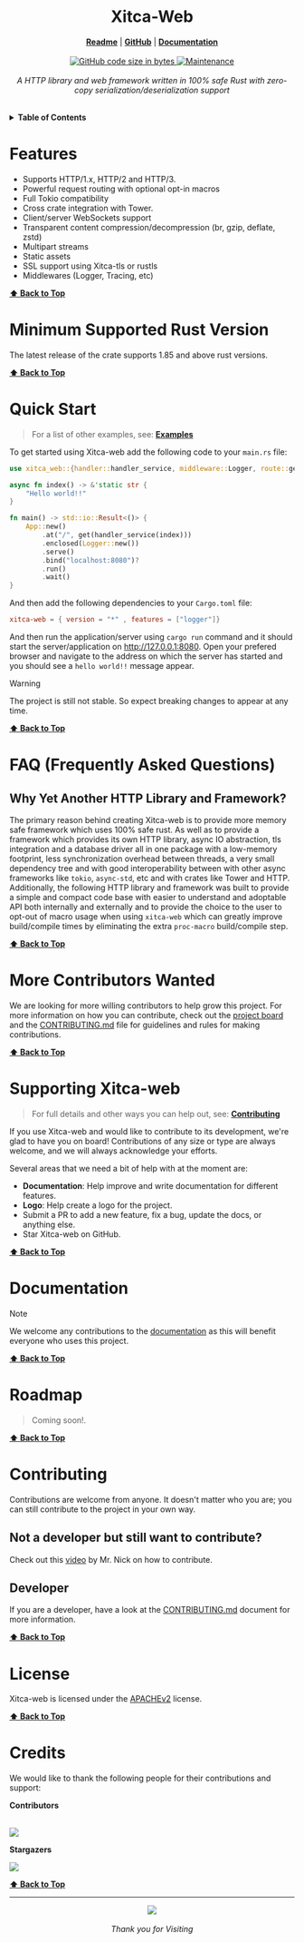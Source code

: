 <h1 align="center">Xitca-Web</h1>
<p align="center">
  <b align="center"><a href="README.md">Readme</a></b> |
  <b><a href="https://github.com/HFQR/xitca-web">GitHub</a></b> |
  <b><a href="https://docs.rs/xitca-web/latest/xitca_web/">Documentation</a></b>
  <br /><br />
  <a href="#">
    <img
      alt="GitHub code size in bytes"
      src="https://img.shields.io/github/languages/code-size/HFQR/xitca-web?style=flat-square"
    />
  </a>
  <a href=""
    ><img
      alt="Maintenance"
      src="https://img.shields.io/maintenance/yes/2024?style=flat-square"
    />
  </a>
  <br />
  <br />
  <i>
    A HTTP library and web framework written in 100% safe Rust with zero-copy
    serialization/deserialization support
  </i>
</p>

<br/>

<details>
  <summary><b>Table of Contents</b></summary>
  <p>

  - [Features](#features)
  - [Minimum Supported Rust Version](#minimum-supported-rust-version)
  - [Quick Start](#quick-start)
  - [FAQ (Frequently Asked Questions)](#faq-frequently-asked-questions)
  - [More Contributors Wanted](#more-contributors-wanted)
  - [Supporting Xitca-web](#supporting-xitca-web)
  - [Documentation](#documentation)
  - [Roadmap](#roadmap)
  - [Contributing](#contributing)
  - [License](#license)
  - [Credits](#credits)

  </p>
</details>

# Features

- Supports HTTP/1.x, HTTP/2 and HTTP/3.
- Powerful request routing with optional opt-in macros
- Full Tokio compatibility
- Cross crate integration with Tower.
- Client/server WebSockets support
- Transparent content compression/decompression (br, gzip, deflate, zstd)
- Multipart streams
- Static assets
- SSL support using Xitca-tls or rustls
- Middlewares (Logger, Tracing, etc)

**[⬆️ Back to Top](#xitca-web)**

# Minimum Supported Rust Version

The latest release of the crate supports 1.85 and above rust versions.

**[⬆️ Back to Top](#xitca-web)**

# Quick Start

> For a list of other examples, see: [**Examples**](examples)

To get started using Xitca-web add the following code to your `main.rs` file: 
```rust
use xitca_web::{handler::handler_service, middleware::Logger, route::get, App};

async fn index() -> &'static str {
    "Hello world!!"
}

fn main() -> std::io::Result<()> {
    App::new()
        .at("/", get(handler_service(index)))
        .enclosed(Logger::new())
        .serve()
        .bind("localhost:8080")?
        .run()
        .wait()
}
```

And then add the following dependencies to your `Cargo.toml` file:

```toml
xitca-web = { version = "*" , features = ["logger"]}
```

And then run the application/server using `cargo run` command and it should start the server/application on <http://127.0.0.1:8080>. Open your prefered browser and navigate to the address on which the server has started and you should see a `hello world!!` message appear.

> [!Warning]
> The project is still not stable. So expect breaking changes to appear at any time.

**[⬆️ Back to Top](#xitca-web)**

# FAQ (Frequently Asked Questions)

## Why Yet Another HTTP Library and Framework?

The primary reason behind creating Xitca-web is to provide more memory safe framework which uses 100% safe rust. As well as to provide a framework which provides its own HTTP library, async IO abstraction, tls integration and a database driver all in one package with a low-memory footprint, less synchronization overhead between threads, a very small dependency tree and with good interoperability between with other async frameworks like `tokio`, `async-std`, etc and with crates like Tower and HTTP. Additionally, the following HTTP library and framework was built to provide a simple and compact code base with easier to understand and adoptable API both internally and externally and to provide the choice to the user to opt-out of macro usage when using `xitca-web` which can greatly improve build/compile times by eliminating the extra `proc-macro` build/compile step.

**[⬆️ Back to Top](#xitca-web)**

# More Contributors Wanted

We are looking for more willing contributors to help grow this project. For more information on how you can contribute, check out the [project board](https://github.com/HFQR/xitca-web/projects?query=is%3Aopen) and the [CONTRIBUTING.md](CONTRIBUTING.md) file for guidelines and rules for making contributions.

**[⬆️ Back to Top](#xitca-web)**

# Supporting Xitca-web

> For full details and other ways you can help out, see: [**Contributing**](CONTRIBUTING.md)

If you use Xitca-web and would like to contribute to its development, we're glad to have you on board! Contributions of any size or type are always welcome, and we will always acknowledge your efforts.

Several areas that we need a bit of help with at the moment are:

- **Documentation**: Help improve and write documentation for different features.
- **Logo**: Help create a logo for the project.
- Submit a PR to add a new feature, fix a bug, update the docs, or anything else.
- Star Xitca-web on GitHub.

**[⬆️ Back to Top](#xitca-web)**

# Documentation

> [!Note]
> We welcome any contributions to the [documentation](https://docs.rs/xitca-web/latest/xitca_web/) as this will benefit everyone who uses this project.

**[⬆️ Back to Top](#xitca-web)**

# Roadmap

> Coming soon!.

**[⬆️ Back to Top](#xitca-web)**

# Contributing

Contributions are welcome from anyone. It doesn't matter who you are; you can still contribute to the project in your own way.

## Not a developer but still want to contribute?

Check out this [video](https://youtu.be/FccdqCucVSI) by Mr. Nick on how to contribute.

## Developer

If you are a developer, have a look at the [CONTRIBUTING.md](CONTRIBUTING.md) document for more information.

**[⬆️ Back to Top](#xitca-web)**

# License

Xitca-web is licensed under the [APACHEv2](LICENSE) license.

**[⬆️ Back to Top](#xitca-web)**

# Credits

We would like to thank the following people for their contributions and support:

**Contributors**

<p>
  <br />
  <a href="https://github.com/HFQR/xitca-web/graphs/contributors">
    <img src="https://contrib.rocks/image?repo=HFQR/xitca-web" />
  </a>
  <br />
</p>

**Stargazers**

<p>
  <a href="https://github.com/HFQR/xitca-web/stargazers">
    <img src="http://reporoster.com/stars/dark/HFQR/xitca-web"/>
  </a>
</p>

**[⬆️ Back to Top](#xitca-web)**

---

<p align="center">
  <a href="https://github.com/HFQR/xitca-web">
    <img src="https://github.githubassets.com/images/icons/emoji/octocat.png" />
  </a>
  <br /><br />
  <i>Thank you for Visiting</i>
</p>
